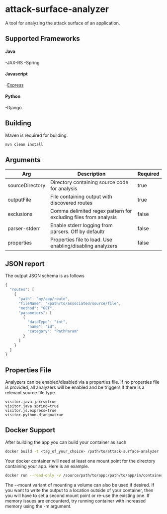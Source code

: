 # attack-surface-analyzer
A tool for analyzing the attack surface of an application.

## Supported Frameworks
#### Java 
-JAX-RS
-Spring
#### Javascript 
-[Express](https://expressjs.com/)

#### Python 
-Django

## Building
Maven is required for building.
```bash
mvn clean install
```

## Arguments
Arg | Description | Required
------ | ------ | ------
sourceDirectory | Directory containing source code for analysis | true
outputFile | File containing output with discovered routes | true
exclusions | Comma delimited regex pattern for excluding files from analysis | false
parser-stderr | Enable stderr logging from parsers. Off by defaultr | false
properties | Properties file to load. Use enabling/disabling analyzers | false

## JSON report
The output JSON schema is as follows
```Javascript
{
  "routes": [
    {
      "path": "my/app/route",
      "fileName": "/path/to/associated/source/file",
      "method": "GET",
      "parameters": [
        {
          "dataType": "int",
          "name": "id",
          "category": "PathParam"
        }
      ]
    }
  ]
}
```

## Properties File
Analyzers can be enabled/disabled via a properties file. If no properties file is provided, all analyzers will be enabled and be triggers if there is a relevant source file type.

```Properties
visitor.java.jaxrs=true
visitor.java.spring=true
visitor.js.express=true
visitor.python.django=true
```

## Docker Support
After building the app you can build your container as such.

```bash
docker build -t <tag_of_your_choice> /path/to/attack-surface-analyzer
```

Your docker container will need at least one mount point for the directory containing your app. Here is an example.
```bash
docker run --read-only -v /source/path/to/app:/path/to/app/in/container -it <tag_built_with> -sourceDirectory /path/to/app/in/container -outputFile output.json -exclusions .*test.*
```
The --mount variant of mounting a volume can also be used if desired. If you want to write the output to a location outside of your container, then you will have to set a second mount point or re-use the existing one. If memory issues are encounterd, try running container with increased memory using the -m argument.
